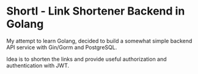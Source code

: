 # Shortl - Link Shortener Backend in Golang

My attempt to learn Golang, decided to build a somewhat simple backend API service with Gin/Gorm and PostgreSQL.

Idea is to shorten the links and provide useful authorization and authentication with JWT.
